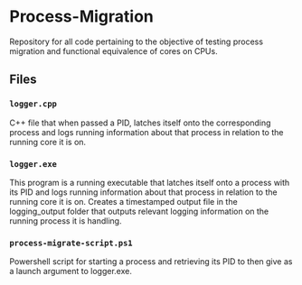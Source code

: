 # Process-Migration
Repository for all code pertaining to the objective of testing process migration and functional equivalence of cores on CPUs.

## Files 
### `logger.cpp`
C++ file that when passed a PID, latches itself onto the corresponding process and logs running information about that process in relation to the running core it is on.

### `logger.exe`
This program is a running executable that latches itself onto a process with its PID and logs running information about that process in relation to the running core it is on.
Creates a timestamped output file in the logging_output folder that outputs relevant logging information on the running process it is handling.

### `process-migrate-script.ps1`
Powershell script for starting a process and retrieving its PID to then give as a launch argument to logger.exe.
